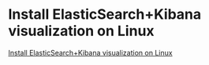 # Install ElasticSearch+Kibana visualization on Linux
[Install ElasticSearch+Kibana visualization on Linux](https://aiwithcloud.com/2022/09/15/install_elasticsearchkibana_visualization_on_linux/)